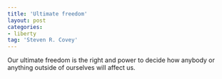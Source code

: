 ```yaml
---
title: 'Ultimate freedom'
layout: post
categories:
- liberty
tag: 'Steven R. Covey'
---
```


Our ultimate freedom is the right and power to decide how anybody or anything outside of ourselves will affect us.